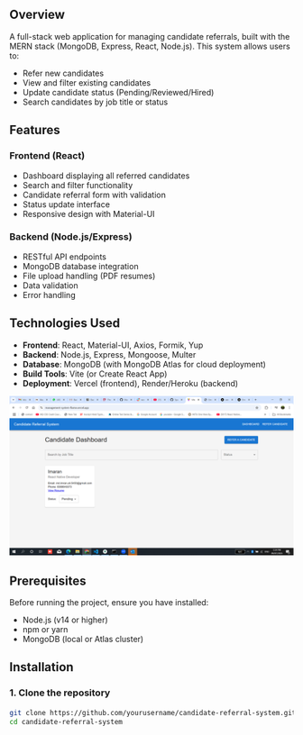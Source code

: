 

## Overview

A full-stack web application for managing candidate referrals, built with the MERN stack (MongoDB, Express, React, Node.js). This system allows users to:

- Refer new candidates
- View and filter existing candidates
- Update candidate status (Pending/Reviewed/Hired)
- Search candidates by job title or status

## Features

### Frontend (React)
- Dashboard displaying all referred candidates
- Search and filter functionality
- Candidate referral form with validation
- Status update interface
- Responsive design with Material-UI

### Backend (Node.js/Express)
- RESTful API endpoints
- MongoDB database integration
- File upload handling (PDF resumes)
- Data validation
- Error handling

## Technologies Used

- **Frontend**: React, Material-UI, Axios, Formik, Yup
- **Backend**: Node.js, Express, Mongoose, Multer
- **Database**: MongoDB (with MongoDB Atlas for cloud deployment)
- **Build Tools**: Vite (or Create React App)
- **Deployment**: Vercel (frontend), Render/Heroku (backend)

![Dashboard](./client/src/assets/Screenshot%20(1524).png)
## Prerequisites

Before running the project, ensure you have installed:
- Node.js (v14 or higher)
- npm or yarn
- MongoDB (local or Atlas cluster)

## Installation

### 1. Clone the repository
```bash
git clone https://github.com/yourusername/candidate-referral-system.git
cd candidate-referral-system
